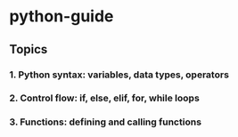 # python-guide

## Topics

### 1. Python syntax: variables, data types, operators
### 2. Control flow: if, else, elif, for, while loops
### 3. Functions: defining and calling functions
